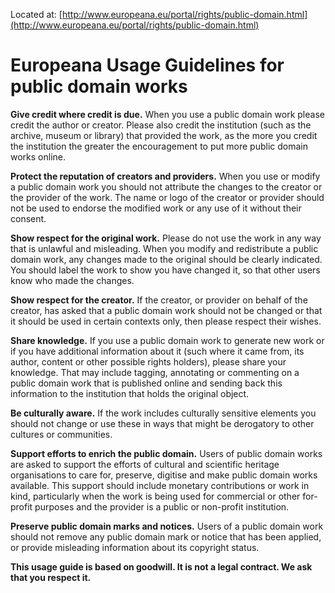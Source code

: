 Located at: [http://www.europeana.eu/portal/rights/public-domain.html](http://www.europeana.eu/portal/rights/public-domain.html)

# Europeana Usage Guidelines for public domain works

**Give credit where credit is due.** When you use a public domain 
work please credit the author or creator. Please also credit the 
institution (such as the archive, museum or library) that provided the 
work, as the more you credit the institution the greater the 
encouragement to put more public domain works online.

**Protect the reputation of creators and providers.** When you use
 or modify a public domain work you should not attribute the changes to 
the creator or the provider of the work. The name or logo of the creator
 or provider should not be used to endorse the modified work or any use 
of it without their consent.

**Show respect for the original work.** Please do not use the work
 in any way that is unlawful and misleading. When you modify and 
redistribute a public domain work, any changes made to the original 
should be clearly indicated. You should label the work to show you have 
changed it, so that other users know who made the changes.

**Show respect for the creator.** If the creator, or provider on 
behalf of the creator, has asked that a public domain work should not be
 changed or that it should be used in certain contexts only, then please
 respect their wishes.

**Share knowledge.** If you use a public domain work to generate 
new work or if you have additional information about it (such where it 
came from, its author, content or other possible rights holders), please
 share your knowledge. That may include tagging, annotating or 
commenting on a public domain work that is published online and sending 
back this information to the institution that holds the original object.

**Be culturally aware.** If the work includes culturally sensitive
 elements you should not change or use these in ways that might be 
derogatory to other cultures or communities.

**Support efforts to enrich the public domain.** Users of public 
domain works are asked to support the efforts of cultural and scientific
 heritage organisations to care for, preserve, digitise and make public 
domain works available. This support should include monetary 
contributions or work in kind, particularly when the work is being used 
for commercial or other for-profit purposes and the provider is a public
 or non-profit institution.

**Preserve public domain marks and notices.** Users of a public 
domain work should not remove any public domain mark or notice that has 
been applied, or provide misleading information about its copyright 
status.

**This usage guide is based on goodwill. It is not a legal contract. We ask that you respect it.**